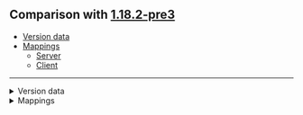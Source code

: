 ## Comparison with [1.18.2-pre3](https://github.com/PixiGeko/Minecraft-generated-data/tree/1.18.2-pre3)

- [Version data](#version-data)
- [Mappings](#mappings)
  - [Server](#server)
  - [Client](#client)

<hr/>
<details><summary>Version data</summary>
<table><tr><th></th><th align="left">1.18.2-pre3</th><th>1.18.2-rc1</th></tr><tr><td>World version</td><td><code>2973</code></td><td><code>2974</code></td></tr><tr><td>Protocol version</td><td><code>1073741896</code></td><td><code>1073741897</code></td></tr></table>
</details>
<details><summary>Mappings</summary>
<h2>Server</h2>











































































































































































































































































































































































































































































































































































































































































































































































































































































































































































































































































































































































































































































































































































































































































































































































































































































































































































































































































































































































































































































































































































































































































































































































































































































<h2>Client</h2>
</details>